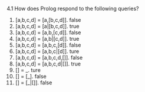 4.1 How does Prolog respond to the following queries?

1. [a,b,c,d]  =  [a,[b,c,d]]. false
2. [a,b,c,d]  =  [a|[b,c,d]]. true
3. [a,b,c,d]  =  [a,b,[c,d]]. false
4. [a,b,c,d]  =  [a,b|[c,d]]. true
5. [a,b,c,d]  =  [a,b,c,[d]]. false
6. [a,b,c,d]  =  [a,b,c|[d]]. ture
7. [a,b,c,d]  =  [a,b,c,d,[]]. false
8. [a,b,c,d]  =  [a,b,c,d|[]]. true
9. []  =  _. ture
10. []  =  [_]. false
11. []  =  [_|[]]. false